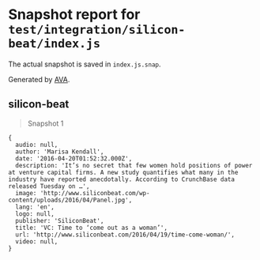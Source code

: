 # Snapshot report for `test/integration/silicon-beat/index.js`

The actual snapshot is saved in `index.js.snap`.

Generated by [AVA](https://avajs.dev).

## silicon-beat

> Snapshot 1

    {
      audio: null,
      author: 'Marisa Kendall',
      date: '2016-04-20T01:52:32.000Z',
      description: 'It’s no secret that few women hold positions of power at venture capital firms. A new study quantifies what many in the industry have reported anecdotally. According to CrunchBase data released Tuesday on …',
      image: 'http://www.siliconbeat.com/wp-content/uploads/2016/04/Panel.jpg',
      lang: 'en',
      logo: null,
      publisher: 'SiliconBeat',
      title: 'VC: Time to ‘come out as a woman’',
      url: 'http://www.siliconbeat.com/2016/04/19/time-come-woman/',
      video: null,
    }
